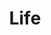 ---
layout: page
title: Life
nav: false
nav_order: 6
dropdown: false
children: 
    - title: Projects
      permalink: /projects/
    - title: divider
    - title: Repositories
      permalink: /repositories/
---